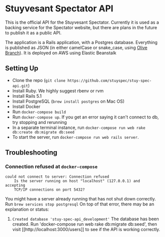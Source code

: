 # Stuyvesant Spectator API

This is the official API for the Stuyvesant Spectator. Currently it is used as a backing service
for the Spectator website, but there are plans in the future to publish it as a public API.

The application is a Rails application, with a Postgres database. Everything is published as JSON
(in either camelCase or snake_case, using [Olive Branch](https://github.com/vigetlabs/olive_branch)). It is deployed on AWS using Elastic Beanstalk

## Setting Up
* Clone the repo (`git clone https://github.com/stuyspec/stuy-spec-api.git`)
* Install Ruby. We highly suggest rbenv or rvm
* Install Rails 5.1
* Install PostgreSQL (`brew install postgres` on Mac OS)
* Install Docker
* Run `docker-compose build`
* Run `docker-compose up`. If you get an error saying it can't connect to db, try stopping
and rerunning
* In a separate terminal instance, run `docker-compose run web rake db:create db:migrate db:seed`
* To start the server, run `docker-compose run web rails server`.

## Troubleshooting
### Connection refused at `docker-compose`
```
could not connect to server: Connection refused
	Is the server running on host "localhost" (127.0.0.1) and accepting
	TCP/IP connections on port 5432?
```
You might have a server already running that has not shut down correctly. Run `brew services stop postgresql`
On top of that error, there may be an explanation or status:
1. `Created database 'stuy-spec-api_development'`
The database has been created. Run 'docker-compose run web rake db:migrate db:seed', then visit [[http://localhost:3000/users]] to see if the API is working correctly.
